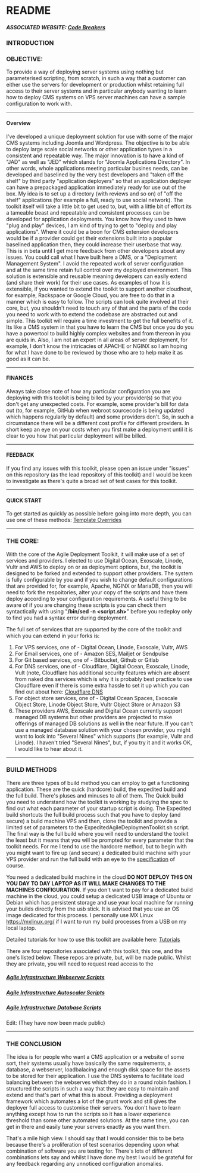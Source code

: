 # README #

##### ASSOCIATED WEBSITE: [Code Breakers](https://www.codebreakers.uk)

### INTRODUCTION

### OBJECTIVE:

To provide a way of deploying server systems using nothing but parameterised scripting, from scratch, in such a way that a customer can either use the servers for development or production whilst retaining full access to their server systems and in particular anybody wanting to learn how to deploy CMS systems on VPS server machines can have a sample configuration to work with. 

----------------------------

#### Overview

I've developed a unique deployment solution for use with some of the major CMS systems including Joomla and Wordpress. The objective is to be able to deploy large scale social networks or other application types in a consistent and repeatable way. The major innovation is to have a kind of "JAD" as well as "JED" which stands for "Joomla Applications Directory". In other words, whole applications meeting particular busines needs, can be developed and baselined by the very best developers and "taken off the shelf" by third party "application deployers" so that an application deployer can have a prepackaged application immediately ready for use out of the box. My idea is to set up a directory (with reviews and so on) of "off the shelf" applications (for example a full, ready to use social network). The toolkit itself will take a little bit to get used to, but, with a little bit of effort its a tameable beast and repeatable and consistent processes can be developed for application deployments. You know how they used to have "plug and play" devices, I am kind of trying to get to "deploy and play applications". Where it could be a boon for CMS extension developers would be if a provider could get their extensions built into a popular baselined application then, they could increase their userbase that way. This is in beta until I get more feedback from other developers about any issues. You could call what I have built here a DMS, or a "Deployment Management System". I avoid the repeated work of server configuration and at the same time retain full control over my deployed environment. This solution is extensible and reusable meaning developers can easily extend (and share their work) for their use cases. As examples of how it is extensible, if you wanted to extend the toolkit to support another cloudhost, for example, Rackspace or Google Cloud, you are free to do that in a manner which is easy to follow. The scripts can look quite involved at their core, but, you shouldn't need to touch any of that and the parts of the code you need to work with to extend the codebase are abstracted out and simple. This toolkit will require a time investment to get the full benefits of it. Its like a CMS system in that you have to learn the CMS but once you do you have a powertool to build highly complex websites and from thereon in you are quids in. Also, I am not an expert in all areas of server deployment, for example, I don't know the intricacies of APACHE or NGINX so I am hoping for what I have done to be reviewed by those who are to help make it as good as it can be.

--------------------

#### FINANCES

Always take close note of how any particular configuration you are deploying with this toolkit is being billed by your provider(s) so that you don't get any unexpected costs. For example, some provider's bill for data out (to, for example, GitHub when webroot sourcecode is being updated which happens regularly by default) and some providers don't. So, in such a circumstance there will be a different cost profile for different providers. In short keep an eye on your costs when you first make a deployment until it is clear to you how that particular deployment will be billed.  

-----------------------------------

#### FEEDBACK

If you find any issues with this toolkit, please open an issue under "issues" on this repository (as the lead repository of this toolkit) and I would be keen to investigate as there's quite a broad set of test cases for this toolkit. 

------------------------------------

#### QUICK START

To get started as quickly as possible before going into more depth, you can use one of these methods: [Template Overrides](https://github.com/agile-deployer/agile-infrastructure-build-client-scripts/blob/master/templatedconfigurations/templateoverrides.md)

------------------------

### THE CORE:

With the core of the Agile Deployment Toolkit, it will make use of a set of services and providers. I elected to use Digital Ocean, Exoscale, Linode, Vultr and AWS to deploy on or as deployment options, but, the toolkit is designed to be forked and extended to support other providers. The system is fully configurable by you and if you wish to change default configurations that are provided for, for example, Apache, NGINX or MariaDB, then you will need to fork the respoitories, alter your copy of the scripts and have them deploy according to your configuration requirements. A useful thing to be aware of if you are changing these scripts is you can check them syntactically with using "**/bin/sed -n <script.sh>**" before you redeploy only to find you had a syntax error during deployment. 

The full set of services that are supported by the core of the toolkit and which you can extend in your forks is:

1. For VPS services, one of - Digital Ocean, Linode, Exoscale, Vultr, AWS
2. For Email services, one of - Amazon SES, Mailjet or Sendpulse
3. For Git based services, one of - Bitbucket, Github or Gitlab
4. For DNS services, one of - Cloudflare, Digital Ocean, Exoscale, Linode, Vult (note, Cloudflare has additional security features which are absent from naked dns services which is why it is probably best practice to use Cloudflare even if there is some extra hassle to set it up which you can find out about here: [Cloudflare DNS](https://community.cloudflare.com/t/step-1-adding-your-domain-to-cloudflare/64309)
5. For object store services, one of - Digital Ocean Spaces, Exoscale Object Store, Linode Object Store, Vultr Object Store or Amazon S3
6. These providers AWS, Exoscale and Digital Ocean currently support managed DB systems but other providers are projected to make offerings of managed DB solutions as well in the near future. If you can't use a managed database solution with your chosen provider, you might want to look into "Several Nines" which supports (for example, Vultr and Linode). I haven't tried "Several Nines", but, if you try it and it works OK, I would like to hear about it.

--------------------------------

### BUILD METHODS

There are three types of build method you can employ to get a functioning application. These are the quick (hardcore) build, the expedited build and the full build. There's pluses and minuses to all of them. The Quick build you need to understand how the toolkit is working by studying the spec to find out what each parameter of your startup script is doing. The Expedited build shortcuts the full build process such that you have to deploy (and secure) a build machine VPS and then, clone the toolkit and provide a limited set of parameters to the ExpeditedAgileDeploymenToolkit.sh script. The final way is the full build where you will need to understand the toolkit the least but it means that you will be prompted for every parameter that the toolkit needs. For me I tend to use the hardcore method, but to begin with you might want to fire up (and secure) a dedicated build machine with your VPS provider and run the full build with an eye to the [specification](https://github.com/agile-deployer/agile-infrastructure-build-client-scripts/blob/master/templatedconfigurations/specification.md) of course. 

You need a dedicated build machine in the cloud **DO NOT DEPLOY THIS ON YOU DAY TO DAY LAPTOP AS IT WILL MAKE CHANGES TO THE MACHINES CONFIGURATION**.  If you don't want to pay for a dedicated build machine in the cloud, you could setup a dedicated USB image of Ubuntu or Debian which has persistent storage and use your local machine for running your builds directly from the usb stick. It is advised that you use an OS image dedicated for this process. 
I personally use MX Linux https://mxlinux.org/ if I want to run my build processes from a USB on my local laptop. 

Detailed tutorials for how to use this toolkit are available here: [Tutorials](https://www.codebreakers.uk/tutorials)

There are four repositories associated with this toolkit, this one, and the one's listed below. These repos are private, but, will be made public. Whilst they are private, you will need to request read access to the   

##### [Agile Infrastructure Webserver Scripts](https://github.com/agile-deployer/agile-infrastructure-webserver-scripts)
##### [Agile Infrastructure Autoscaler Scripts](https://github.com/agile-deployer/agile-infrastructure-autoscaler-scripts)  
##### [Agile Infrastructure Database Scripts](https://github.com/agile-deployer/agile-infrastructure-database-scripts) 

Edit: (They have now been made public)

-----

### THE CONCLUSION

The idea is for people who want a CMS application or a website of some sort, their systems usually have basically the same requirements, a database, a webserver, loadbalacing and enough disk space for the assets to be stored for their application. I use the DNS systems to facilitate load balancing between the webserves which they do in a round robin fashion. I structured the scripts in such a way that they are easy to maintain and extend and that's part of what this is about. Providing a deployment framework which automates a lot of the grunt work and still gives the deployer full access to customise their servers. You don't have to learn anything except how to run the scripts so it has a lower experience threshold than some other automated solutions. At the same time, you can get in there and easily tune your servers exactly as you want them. 

That's a mile high view. I should say that I would consider this to be beta because there's a proliferation of test scenarios depending upon what combination of software you are testing for. There's lots of different combinations lets say and whilst I have done my best I would be grateful for any feedback regarding any unnoticed configuration anomalies. 
